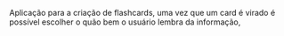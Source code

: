 Aplicação para a criação de flashcards, uma vez que um card é virado é possível escolher  o quão bem o usuário lembra da informação, 
